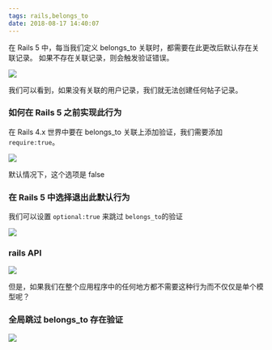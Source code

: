 ```yaml
---
tags: rails,belongs_to
date: 2018-08-17 14:40:07
---
```


在 Rails 5 中，每当我们定义 belongs_to 关联时，都需要在此更改后默认存在关联记录。
如果不存在关联记录，则会触发验证错误。

![](http://ogbkru1bq.bkt.clouddn.com/选区_135.png)

我们可以看到，如果没有关联的用户记录，我们就无法创建任何帖子记录。

### 如何在 Rails 5 之前实现此行为

在 Rails 4.x 世界中要在 belongs_to 关联上添加验证，我们需要添加 `require:true`。

![](http://ogbkru1bq.bkt.clouddn.com/选区_136.png)

默认情况下，这个选项是 false

### 在 Rails 5 中选择退出此默认行为

我们可以设置 `optional:true` 来跳过 `belongs_to`的验证

![](http://ogbkru1bq.bkt.clouddn.com/选区_137.png)

### rails API

![](http://ogbkru1bq.bkt.clouddn.com/选区_140.png)

但是，如果我们在整个应用程序中的任何地方都不需要这种行为而不仅仅是单个模型呢？

### 全局跳过 belongs_to 存在验证

![](http://ogbkru1bq.bkt.clouddn.com/选区_138.png)
